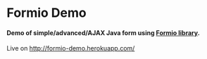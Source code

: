# Formio Demo

#### Demo of simple/advanced/AJAX Java form using [Formio library](http://www.formio.net "Formio library").

Live on http://formio-demo.herokuapp.com/
